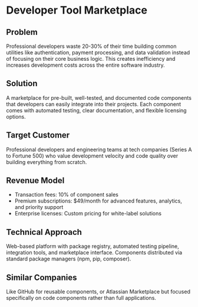 # Developer Tool Marketplace

## Problem
Professional developers waste 20-30% of their time building common utilities like authentication, payment processing, and data validation instead of focusing on their core business logic. This creates inefficiency and increases development costs across the entire software industry.

## Solution
A marketplace for pre-built, well-tested, and documented code components that developers can easily integrate into their projects. Each component comes with automated testing, clear documentation, and flexible licensing options.

## Target Customer
Professional developers and engineering teams at tech companies (Series A to Fortune 500) who value development velocity and code quality over building everything from scratch.

## Revenue Model
- Transaction fees: 10% of component sales
- Premium subscriptions: $49/month for advanced features, analytics, and priority support
- Enterprise licenses: Custom pricing for white-label solutions

## Technical Approach
Web-based platform with package registry, automated testing pipeline, integration tools, and marketplace interface. Components distributed via standard package managers (npm, pip, composer).

## Similar Companies
Like GitHub for reusable components, or Atlassian Marketplace but focused specifically on code components rather than full applications.
